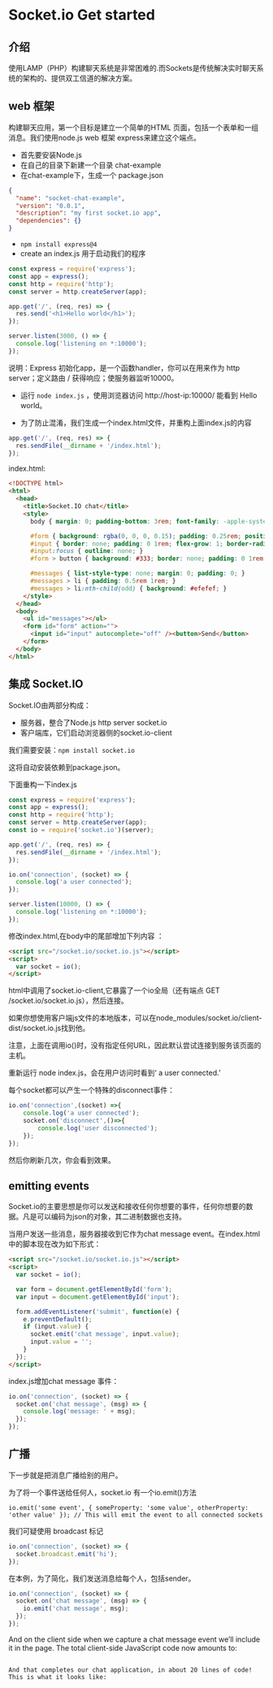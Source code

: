 # Socket.io Get started

## 介绍
使用LAMP（PHP）构建聊天系统是非常困难的.而Sockets是传统解决实时聊天系统的架构的、提供双工信道的解决方案。

## web 框架

构建聊天应用，第一个目标是建立一个简单的HTML 页面，包括一个表单和一组消息。我们使用node.js web 框架 express来建立这个端点。

- 首先要安装Node.js
- 在自己的目录下新建一个目录 chat-example
- 在chat-example下，生成一个 package.json
```json
{
  "name": "socket-chat-example",
  "version": "0.0.1",
  "description": "my first socket.io app",
  "dependencies": {}
}
```
- `npm install express@4`
- create an index.js 用于启动我们的程序

```js
const express = require('express');
const app = express();
const http = require('http');
const server = http.createServer(app);

app.get('/', (req, res) => {
  res.send('<h1>Hello world</h1>');
});

server.listen(3000, () => {
  console.log('listening on *:10000');
});
```
说明：Express 初始化app，是一个函数handler，你可以在用来作为 http server；定义路由 / 获得响应；使服务器监听10000。


- 运行 `node index.js` ，使用浏览器访问 http://host-ip:10000/ 能看到 Hello world。

- 为了防止混淆，我们生成一个index.html文件，并重构上面index.js的内容
```js
app.get('/', (req, res) => {
  res.sendFile(__dirname + '/index.html');
});
```

index.html:
```html
<!DOCTYPE html>
<html>
  <head>
    <title>Socket.IO chat</title>
    <style>
      body { margin: 0; padding-bottom: 3rem; font-family: -apple-system, BlinkMacSystemFont, "Segoe UI", Roboto, Helvetica, Arial, sans-serif; }

      #form { background: rgba(0, 0, 0, 0.15); padding: 0.25rem; position: fixed; bottom: 0; left: 0; right: 0; display: flex; height: 3rem; box-sizing: border-box; backdrop-filter: blur(10px); }
      #input { border: none; padding: 0 1rem; flex-grow: 1; border-radius: 2rem; margin: 0.25rem; }
      #input:focus { outline: none; }
      #form > button { background: #333; border: none; padding: 0 1rem; margin: 0.25rem; border-radius: 3px; outline: none; color: #fff; }

      #messages { list-style-type: none; margin: 0; padding: 0; }
      #messages > li { padding: 0.5rem 1rem; }
      #messages > li:nth-child(odd) { background: #efefef; }
    </style>
  </head>
  <body>
    <ul id="messages"></ul>
    <form id="form" action="">
      <input id="input" autocomplete="off" /><button>Send</button>
    </form>
  </body>
</html>
```

## 集成 Socket.IO

Socket.IO由两部分构成：
- 服务器，整合了Node.js http server socket.io
- 客户端库，它们启动浏览器侧的socket.io-client

我们需要安装：`npm install socket.io`

这将自动安装依赖到package.json。

下面重构一下index.js

```js
const express = require('express');
const app = express();
const http = require('http');
const server = http.createServer(app);
const io = require('socket.io')(server);

app.get('/', (req, res) => {
  res.sendFile(__dirname + '/index.html');
});

io.on('connection', (socket) => {
  console.log('a user connected');
});

server.listen(10000, () => {
  console.log('listening on *:10000');
});
```

修改index.html,在body中的尾部增加下列内容 ：
```html
<script src="/socket.io/socket.io.js"></script>
<script>
  var socket = io();
</script>
```
html中调用了socket.io-client,它暴露了一个io全局（还有端点 GET /socket.io/socket.io.js），然后连接。

如果你想使用客户端js文件的本地版本，可以在node_modules/socket.io/client-dist/socket.io.js找到他。

注意，上面在调用io()时，没有指定任何URL，因此默认尝试连接到服务该页面的主机。

重新运行 node index.js，会在用户访问时看到‘ a user connected.’

每个socket都可以产生一个特殊的disconnect事件：

```js
io.on('connection',(socket) =>{
    console.log('a user connected');
    socket.on('disconnect',()=>{
        console.log('user disconnected');
    });
});
```

然后你刷新几次，你会看到效果。

## emitting events

Socket.io的主要思想是你可以发送和接收任何你想要的事件，任何你想要的数据。凡是可以编码为json的对象，其二进制数据也支持。

当用户发送一些消息，服务器接收到它作为chat message event。在index.html中的脚本现在改为如下形式：

```html
<script src="/socket.io/socket.io.js"></script>
<script>
  var socket = io();

  var form = document.getElementById('form');
  var input = document.getElementById('input');

  form.addEventListener('submit', function(e) {
    e.preventDefault();
    if (input.value) {
      socket.emit('chat message', input.value);
      input.value = '';
    }
  });
</script>
```

index.js增加chat message 事件：
```js
io.on('connection', (socket) => {
  socket.on('chat message', (msg) => {
    console.log('message: ' + msg);
  });
});
```

## 广播
下一步就是把消息广播给别的用户。

为了将一个事件送给任何人，socket.io 有一个io.emit()方法

`io.emit('some event', { someProperty: 'some value', otherProperty: 'other value' }); // This will emit the event to all connected sockets`

我们可疑使用 broadcast 标记

```js
io.on('connection', (socket) => {
  socket.broadcast.emit('hi');
});
```

在本例，为了简化，我们发送消息给每个人，包括sender。

```js
io.on('connection', (socket) => {
  socket.on('chat message', (msg) => {
    io.emit('chat message', msg);
  });
});
```

And on the client side when we capture a chat message event we’ll include it in the page. The total client-side JavaScript code now amounts to:

<script>
  var socket = io();

  var messages = document.getElementById('messages');
  var form = document.getElementById('form');
  var input = document.getElementById('input');

  form.addEventListener('submit', function(e) {
    e.preventDefault();
    if (input.value) {
      socket.emit('chat message', input.value);
      input.value = '';
    }
  });

  socket.on('chat message', function(msg) {
    var item = document.createElement('li');
    item.textContent = msg;
    messages.appendChild(item);
    window.scrollTo(0, document.body.scrollHeight);
  });
</script>

```

And that completes our chat application, in about 20 lines of code! This is what it looks like: